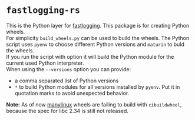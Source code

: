 # `fastlogging-rs`

This is the Python layer for [fastlogging](https://github.com/brmmm3/fastlogging-rs/tree/master/fastlogging). This package is for creating Python wheels.  
For simplicity `build_wheels.py` can be used to build the wheels. The Python script uses `pyenv` to choose different Python versions and `maturin` to buld the wheels.  
If you run the script with option it will build the Python module for the current used Python interpreter.  
When using the `--versions` option you can provide:

- a comma separated list of Python versions
- `*` to build Python modules for all versions installed by `pyenv`. Put it in quotation marks to avoid unexpected behavior.

**Note:**
As of now [manylinux](https://github.com/pypa/manylinux) wheels are failing to build with `cibuildwheel`, because the spec for libc 2.34 is still not released.
